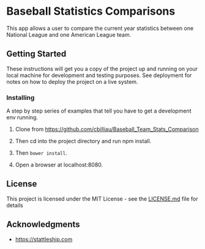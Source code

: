 # Baseball Statistics Comparisons

This app allows a user to compare the current year statistics between one National League and one American League team.


## Getting Started

These instructions will get you a copy of the project up and running on your local machine for development and testing purposes. See deployment for notes on how to deploy the project on a live system.


### Installing

A step by step series of examples that tell you have to get a development env running.

1. Clone from https://github.com/cbilliau/Baseball_Team_Stats_Comparison

2. Then cd into the project directory and run npm install.

3. Then `bower install`.

4. Open a browser at localhost:8080.


## License

This project is licensed under the MIT License - see the [LICENSE.md](LICENSE.md) file for details

## Acknowledgments

* https://stattleship.com
